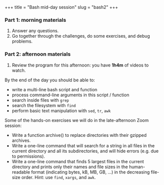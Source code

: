 +++
title = "Bash mid-day session"
slug = "bash2"
+++

<!-- In this session, I will cover the program for today, answer any questions and share the afternoon -->
<!-- exercises. -->

### Part 1: morning materials

1. Answer any questions.
1. Go together through the challenges, do some exercises, and debug problems.

### Part 2: afternoon materials

1. Review the program for this afternoon: you have **1h4m** of videos to watch.

By the end of the day you should be able to:

- write a multi-line bash script and function
- process command-line arguments in this script / function
- search inside files with `grep`
- search the filesystem with `find`
- perform basic text manipulation with `sed`, `tr`, `awk`

Some of the hands-on exercises we will do in the late-afternoon Zoom session:

- Write a function archive() to replace directories with their gzipped archives.
- Write a one-line command that will search for a string in all files in the current directory and all
  its subdirectories, and will hide errors (e.g. due to permissions).
- Write a one-line command that finds 5 largest files in the current directory and prints only their
  names and file sizes in the human-readable format (indicating bytes, kB, MB, GB, ...) in the decreasing
  file-size order. Hint: use `find`, `xargs`, and `awk`.
